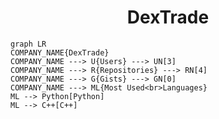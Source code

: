 <h1 align="center">DexTrade</h1>

```mermaid
graph LR
COMPANY_NAME{DexTrade}
COMPANY_NAME ---> U{Users} ---> UN[3]
COMPANY_NAME ---> R{Repositories} ---> RN[4]
COMPANY_NAME ---> G{Gists} ---> GN[0]
COMPANY_NAME ---> ML{Most Used<br>Languages}
ML --> Python[Python]
ML --> C++[C++]
```
